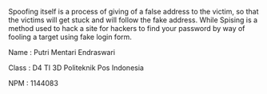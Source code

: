 Spoofing itself is a process of giving of a false address to the victim, so that the victims will get stuck and will follow the fake address. While Spising is a method used to hack a site for hackers to find your password by way of fooling a target using fake login form.

Name : Putri Mentari Endraswari

Class : D4 TI 3D Politeknik Pos Indonesia

NPM : 1144083
